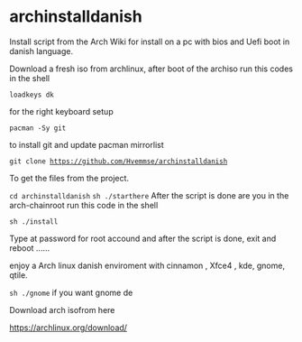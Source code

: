 # archinstalldanish

Install script from the Arch Wiki for install on a pc with bios and Uefi boot in danish language.

Download a fresh iso from archlinux, after boot of the archiso run this codes in the shell

<code>loadkeys dk</code>
  
for the right keyboard setup

<code>pacman -Sy git</code>

to install git and update pacman mirrorlist

<code>git clone https://github.com/Hvemmse/archinstalldanish</code>

To get the files from the project.

<code>cd archinstalldanish</code>
<code>sh ./starthere</code>
After the script is done are you in the arch-chainroot run this code in the shell

<code>sh ./install</code>

Type at password for root accound and after the script is done, exit and reboot ...... 

enjoy a Arch linux danish enviroment with cinnamon , Xfce4 , kde, gnome, qtile.

<code>sh ./gnome</code> if you want gnome de

Download arch isofrom here 

https://archlinux.org/download/
